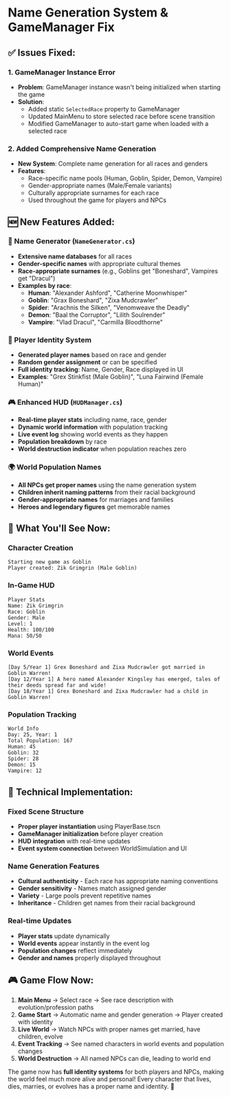 # Name Generation System & GameManager Fix

## ✅ **Issues Fixed:**

### **1. GameManager Instance Error**
- **Problem**: GameManager instance wasn't being initialized when starting the game
- **Solution**: 
  - Added static `SelectedRace` property to GameManager
  - Updated MainMenu to store selected race before scene transition
  - Modified GameManager to auto-start game when loaded with a selected race

### **2. Added Comprehensive Name Generation**
- **New System**: Complete name generation for all races and genders
- **Features**:
  - Race-specific name pools (Human, Goblin, Spider, Demon, Vampire)
  - Gender-appropriate names (Male/Female variants)
  - Culturally appropriate surnames for each race
  - Used throughout the game for players and NPCs

## 🆕 **New Features Added:**

### **📛 Name Generator (`NameGenerator.cs`)**
- **Extensive name databases** for all races
- **Gender-specific names** with appropriate cultural themes
- **Race-appropriate surnames** (e.g., Goblins get "Boneshard", Vampires get "Dracul")
- **Examples by race**:
  - **Human**: "Alexander Ashford", "Catherine Moonwhisper"
  - **Goblin**: "Grax Boneshard", "Zixa Mudcrawler"  
  - **Spider**: "Arachnis the Silken", "Venomweave the Deadly"
  - **Demon**: "Baal the Corruptor", "Lilith Soulrender"
  - **Vampire**: "Vlad Dracul", "Carmilla Bloodthorne"

### **👤 Player Identity System**
- **Generated player names** based on race and gender
- **Random gender assignment** or can be specified
- **Full identity tracking**: Name, Gender, Race displayed in UI
- **Examples**: "Grex Stinkfist (Male Goblin)", "Luna Fairwind (Female Human)"

### **🎮 Enhanced HUD (`HUDManager.cs`)**
- **Real-time player stats** including name, race, gender
- **Dynamic world information** with population tracking
- **Live event log** showing world events as they happen
- **Population breakdown** by race
- **World destruction indicator** when population reaches zero

### **🌍 World Population Names**
- **All NPCs get proper names** using the name generation system
- **Children inherit naming patterns** from their racial background
- **Gender-appropriate names** for marriages and families
- **Heroes and legendary figures** get memorable names

## 🎯 **What You'll See Now:**

### **Character Creation**
```
Starting new game as Goblin
Player created: Zik Grimgrin (Male Goblin)
```

### **In-Game HUD**
```
Player Stats
Name: Zik Grimgrin
Race: Goblin
Gender: Male
Level: 1
Health: 100/100
Mana: 50/50
```

### **World Events**
```
[Day 5/Year 1] Grex Boneshard and Zixa Mudcrawler got married in Goblin Warren!
[Day 12/Year 1] A hero named Alexander Kingsley has emerged, tales of their deeds spread far and wide!
[Day 18/Year 1] Grex Boneshard and Zixa Mudcrawler had a child in Goblin Warren!
```

### **Population Tracking**
```
World Info
Day: 25, Year: 1
Total Population: 167
Human: 45
Goblin: 32
Spider: 28
Demon: 15
Vampire: 12
```

## 🔧 **Technical Implementation:**

### **Fixed Scene Structure**
- **Proper player instantiation** using PlayerBase.tscn
- **GameManager initialization** before player creation
- **HUD integration** with real-time updates
- **Event system connection** between WorldSimulation and UI

### **Name Generation Features**
- **Cultural authenticity** - Each race has appropriate naming conventions
- **Gender sensitivity** - Names match assigned gender
- **Variety** - Large pools prevent repetitive names
- **Inheritance** - Children get names from their racial background

### **Real-time Updates**
- **Player stats** update dynamically
- **World events** appear instantly in the event log
- **Population changes** reflect immediately
- **Gender and names** properly displayed throughout

## 🎮 **Game Flow Now:**

1. **Main Menu** → Select race → See race description with evolution/profession paths
2. **Game Start** → Automatic name and gender generation → Player created with identity
3. **Live World** → Watch NPCs with proper names get married, have children, evolve
4. **Event Tracking** → See named characters in world events and population changes
5. **World Destruction** → All named NPCs can die, leading to world end

The game now has **full identity systems** for both players and NPCs, making the world feel much more alive and personal! Every character that lives, dies, marries, or evolves has a proper name and identity. 🌟
